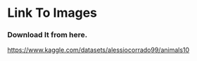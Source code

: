 # Link To Images 
### Download It from here.
https://www.kaggle.com/datasets/alessiocorrado99/animals10
